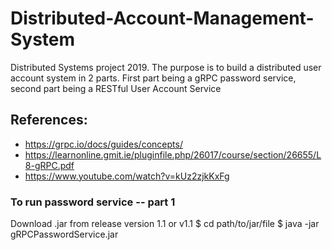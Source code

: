 # Distributed-Account-Management-System
Distributed Systems project 2019.  The purpose is to build a distributed user account system in 2 parts. First part being a gRPC password service, second part being a RESTful User Account Service

## References:
* https://grpc.io/docs/guides/concepts/ 
* https://learnonline.gmit.ie/pluginfile.php/26017/course/section/26655/L8-gRPC.pdf
* https://www.youtube.com/watch?v=kUz2zjkKxFg

### To run password service -- part 1

Download .jar from release version 1.1 or v1.1
$ cd path/to/jar/file
$ java -jar gRPCPasswordService.jar
